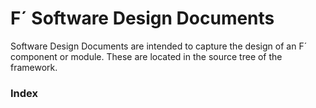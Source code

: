# F´ Software Design Documents

Software Design Documents are intended to capture the design of an F´ component or module. These are located in the source tree of the framework.

### Index
